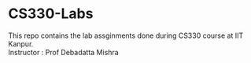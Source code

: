 # CS330-Labs
This repo contains the lab assginments done during CS330 course at IIT Kanpur.<br>
Instructor : Prof Debadatta Mishra
